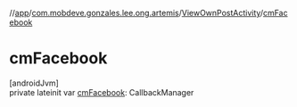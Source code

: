 //[app](../../../index.md)/[com.mobdeve.gonzales.lee.ong.artemis](../index.md)/[ViewOwnPostActivity](index.md)/[cmFacebook](cm-facebook.md)

# cmFacebook

[androidJvm]\
private lateinit var [cmFacebook](cm-facebook.md): CallbackManager
